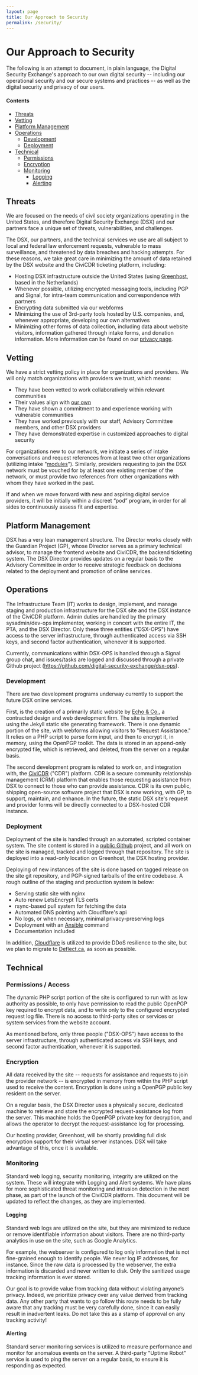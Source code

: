 ```yaml
---
layout: page
title: Our Approach to Security
permalink: /security/
---
```


<a name="top"></a>
# Our Approach to Security

The following is an attempt to document, in plain language, the Digital Security Exchange's approach to our own digital security -- including our operational security and our secure systems and practices -- as well as the digital security and privacy of our users.

#### Contents

* [Threats](#threats)
* [Vetting](#vetting)
* [Platform Management](#management)
* [Operations](#operations)
  * [Development](#development)
  * [Deployment](#deployment)
* [Technical](#technical)
  * [Permissions](#permissions)
  * [Encryption](#encryption)
  * [Monitoring](#monitoring)
    * [Logging](#logging)
    * [Alerting](#alerting)

## Threats <a id="threats"></a>   

We are focused on the needs of civil society organizations operating in the United States, and therefore Digital Security Exchange (DSX) and our partners face a unique set of threats, vulnerabilities, and challenges.

The DSX, our partners, and the technical services we use are all subject to local and federal law enforcement requests, vulnerable to mass surveillance, and threatened by data breaches and hacking attempts. For these reasons, we take great care in minimizing the amount of data retained by the DSX website and the CiviCDR ticketing platform, including:  

- Hosting DSX infrastructure outside the United States (using [Greenhost](https://greenhost.net/), based in the Netherlands)
- Whenever possible, utilizing encrypted messaging tools, including PGP and Signal, for intra-team communication and correspondence with partners
- Encrypting data submitted via our webforms
- Minimizing the use of 3rd-party tools hosted by U.S. companies, and, whenever appropriate, developing our own alternatives
- Minimizing other forms of data collection, including data about website visitors, information gathered through intake forms, and donation information. More information can be found on our [privacy page](/privacy).

## Vetting <a id="vetting"></a>

We have a strict vetting policy in place for organizations and providers. We will only match organizations with providers we trust, which means:

- They have been vetted to work collaboratively within relevant communities
- Their values align with [our own](/about)
- They have shown a commitment to and experience working with vulnerable communities
- They have worked previously with our staff, Advisory Committee members, and other DSX providers
- They have demonstrated expertise in customized approaches to digital security

For organizations new to our network, we initiate a series of intake conversations and request references from at least two other organizations (utilizing intake "[modules](/modules)"). Similarly, providers requesting to join the DSX network must be vouched for by at least one existing member of the network, or must provide two references from other organizations with whom they have worked in the past.

If and when we move forward with new and aspiring digital service providers, it will be initially within a discreet “pod” program, in order for all sides to continuously assess fit and expertise.

## Platform Management <a id="management"></a>

DSX has a very lean management structure. The Director works closely with the Guardian Project (GP), whose Director serves as a primary technical advisor, to manage the frontend website and CiviCDR, the backend ticketing system. The DSX Director provides updates on a regular basis to the Advisory Committee in order to receive strategic feedback on decisions related to the deployment and promotion of online services.

## Operations <a id="operations"></a>

The Infrastructure Team (IT) works to design, implement, and manage staging and production infrastructure for the DSX site and the DSX instance of the CiviCDR platform. Admin duties are handled by the primary sysadmin/dev-ops implementor, working in concert with the entire IT, the PTA, and the DSX Director. Only these three entities ("DSX-OPS") have access to the server infrastructure, through authenticated access via SSH keys, and second factor authentication, whenever it is supported.

Currently, communications within DSX-OPS is handled through a Signal group chat, and issues/tasks are logged and discussed through a private Github project (https://github.com/digital-security-exchange/dsx-ops).

### Development <a id="development"></a>

There are two development programs underway currently to support the future DSX online services.

First, is the creation of a primarily static website by [Echo & Co.](https://echo.co), a contracted design and web development firm. The site is implemented using the Jekyll static site generating framework. There is one dynamic portion of the site, with webforms allowing visitors to "Request Assistance." It relies on a PHP script to parse form input, and then to encrypt it, in memory, using the OpenPGP toolkit. The data is stored in an append-only encrypted file, which is retrieved, and deleted, from the server on a regular basis.

The second development program is related to work on, and integration with, the [CiviCDR](https://civicdr.org) ("CDR") platform. CDR is a secure community relationship management (CRM) platform that enables those requesting assistance from DSX to connect to those who can provide assistance. CDR is its own public, shipping open-source software project that DSX is now working, with GP, to support, maintain, and enhance. In the future, the static DSX site's request and provider forms will be directly connected to a DSX-hosted CDR instance.

### Deployment <a id="deployment"></a>

Deployment of the site is handled through an automated, scripted container system. The site content is stored in a [public Github](https://github.com/digital-security-exchange/exchange-new) project, and all work on the site is managed, tracked and logged through that repository. The site is deployed into a read-only location on Greenhost, the DSX hosting provider.

Deploying of new instances of the site is done based on tagged release on the site git repository, and PGP-signed tarballs of the entire codebase. A rough outline of the staging and production system is below:

* Serving static site with nginx
* Auto renew LetsEncrypt TLS certs
* rsync-based pull system for fetching the data
* Automated DNS pointing with Cloudflare's api
* No logs, or when necessary, minimal privacy-preserving logs
* Deployment with an [Ansible](https://www.ansible.com/) command
* Documentation included

In addition, [Cloudflare](http://cloudflare.com/) is utilized to provide DDoS resilience to the site, but we plan to migrate to [Deflect.ca](https://deflect.ca), as soon as possible.

## Technical <a id="technical"></a>

### Permissions / Access <a id="permissions"></a>

The dynamic PHP script portion of the site is configured to run with as low authority as possible, to only have permission to read the public OpenPGP key required to encrypt data, and to write only to the configured encrypted request log file. There is no access to third-party sites or services or system services from the website account.

As mentioned before, only three people ("DSX-OPS") have access to the server infrastructure, through authenticated access via SSH keys, and second factor authentication, whenever it is supported.

### Encryption <a id="encryption"></a>

All data received by the site -- requests for assistance and requests to join the provider network -- is encrypted in memory from within the PHP script used to receive the content. Encryption is done using a OpenPGP public key resident on the server.

On a regular basis, the DSX Director uses a physically secure, dedicated machine to retrieve and store the encrypted request-assistance log from the server. This machine holds the OpenPGP private key for decryption, and allows the operator to decrypt the request-assistance log for processing.

Our hosting provider, Greenhost, will be shortly providing full disk encryption support for their virtual server instances. DSX will take advantage of this, once it is available.

### Monitoring <a id="monitoring"></a>

Standard web logging, security monitoring, integrity are utilized on the system. These will integrate with Logging and Alert systems. We have plans for more sophisticated threat monitoring and intrusion detection in the next phase, as part of the launch of the CiviCDR platform. This document will be updated to reflect the changes, as they are implemented.

#### Logging <a id="logging"></a>

Standard web logs are utilized on the site, but they are minimized to reduce or remove identifiable information about visitors. There are no third-party analytics in use on the site, such as Google Analytics.

For example, the webserver is configured to log only information that is not fine-grained enough to identify people. We never log IP addresses, for instance. Since the raw data is processed by the webserver, the extra information is discarded and never written to disk. Only the sanitized usage tracking information is ever stored.

Our goal is to provide value from tracking data without violating anyone’s privacy. Indeed, we prioritize privacy over any value derived from tracking data. Any other party that wants to go follow this route needs to be fully aware that any tracking must be very carefully done, since it can easily result in inadvertent leaks. Do not take this as a stamp of approval on any tracking activity!

#### Alerting <a id="alerting"></a>

Standard server monitoring services is utilized to measure performance and monitor for anomalous events on the server. A third-party "Uptime Robot" service is used to ping the server on a regular basis, to ensure it is responding as expected.
